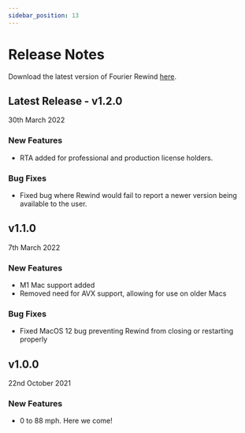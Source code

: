 ```yaml
---
sidebar_position: 13
---
```


# Release Notes

Download the latest version of Fourier Rewind [here](https://fourieraudio.com/support).

## Latest Release - v1.2.0
30th March 2022

### New Features
* RTA added for professional and production license holders.

### Bug Fixes
* Fixed bug where Rewind would fail to report a newer version being available to the user.

## v1.1.0
7th March 2022

### New Features
* M1 Mac support added
* Removed need for AVX support, allowing for use on older Macs

### Bug Fixes
* Fixed MacOS 12 bug preventing Rewind from closing or restarting properly

## v1.0.0
22nd October 2021
### New Features
* 0 to 88 mph. Here we come!
